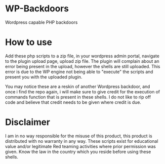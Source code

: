 # WP-Backdoors
Wordpress capable PHP backdoors

# How to use

Add these php scripts to a zip file, in your wordpress admin portal, navigate to the plugin upload page, upload zip file. The plugin will complain about an error being present in the upload, however the shells are still uploaded. This error is due to the WP engine not being able to "execute" the scripts and present you with the uploaded plugin.

You may notice these are a reskin of another Wordpress backdoor, and once i find the repo again, i will make sure to give credit for the execution of commands function that is present in these shells. I do not like to rip off code and believe that credit needs to be given where credit is due.

# Disclaimer

I am in no way responsible for the misuse of this product, this product is distributed with no warranty in any way. These scripts exist for educational value and/or legitimate Red teaming activities where prior permission was given. Know the law in the country which you reside before using these shells.
